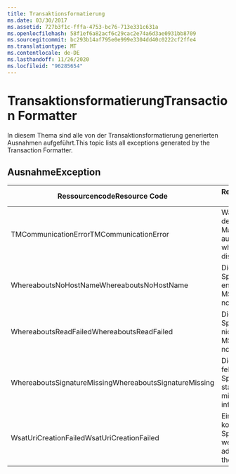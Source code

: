 ```yaml
---
title: Transaktionsformatierung
ms.date: 03/30/2017
ms.assetid: 727b3f1c-fffa-4753-bc76-713e331c631a
ms.openlocfilehash: 58f1ef6a82acf6c29cac2e74a6d3ae0931bb8709
ms.sourcegitcommit: bc293b14af795e0e999e3304dd40c0222cf2ffe4
ms.translationtype: MT
ms.contentlocale: de-DE
ms.lasthandoff: 11/26/2020
ms.locfileid: "96285654"
---
```

# <a name="transaction-formatter"></a><span data-ttu-id="d264a-102">Transaktionsformatierung</span><span class="sxs-lookup"><span data-stu-id="d264a-102">Transaction Formatter</span></span>

<span data-ttu-id="d264a-103">In diesem Thema sind alle von der Transaktionsformatierung generierten Ausnahmen aufgeführt.</span><span class="sxs-lookup"><span data-stu-id="d264a-103">This topic lists all exceptions generated by the Transaction Formatter.</span></span>  
  
## <a name="exception"></a><span data-ttu-id="d264a-104">Ausnahme</span><span class="sxs-lookup"><span data-stu-id="d264a-104">Exception</span></span>  
  
|<span data-ttu-id="d264a-105">Ressourcencode</span><span class="sxs-lookup"><span data-stu-id="d264a-105">Resource Code</span></span>|<span data-ttu-id="d264a-106">Ressourcenzeichenfolge</span><span class="sxs-lookup"><span data-stu-id="d264a-106">Resource String</span></span>|  
|-------------------|---------------------|  
|<span data-ttu-id="d264a-107">TMCommunicationError</span><span class="sxs-lookup"><span data-stu-id="d264a-107">TMCommunicationError</span></span>|<span data-ttu-id="d264a-108">Während der Kommunikation mit dem verteilten Transaktions-Manager ist ein Fehler aufgetreten.</span><span class="sxs-lookup"><span data-stu-id="d264a-108">An error occurred while communicating with the distributed transaction manager.</span></span>|  
|<span data-ttu-id="d264a-109">WhereaboutsNoHostName</span><span class="sxs-lookup"><span data-stu-id="d264a-109">WhereaboutsNoHostName</span></span>|<span data-ttu-id="d264a-110">Die MSDTC-Speicherortinformationen enthielten keinen Hostnamen.</span><span class="sxs-lookup"><span data-stu-id="d264a-110">The MSDTC location information did not contain a host name.</span></span>|  
|<span data-ttu-id="d264a-111">WhereaboutsReadFailed</span><span class="sxs-lookup"><span data-stu-id="d264a-111">WhereaboutsReadFailed</span></span>|<span data-ttu-id="d264a-112">Die MSDTC-Speicherortinformationen konnten nicht deserialisiert werden.</span><span class="sxs-lookup"><span data-stu-id="d264a-112">The MSDTC location information could not be deserialized.</span></span>|  
|<span data-ttu-id="d264a-113">WhereaboutsSignatureMissing</span><span class="sxs-lookup"><span data-stu-id="d264a-113">WhereaboutsSignatureMissing</span></span>|<span data-ttu-id="d264a-114">Die Standardspeicherortsignatur fehlte in den MSDTC-Speicherortinformationen.</span><span class="sxs-lookup"><span data-stu-id="d264a-114">The standard location signature was missing from the MSDTC location information.</span></span>|  
|<span data-ttu-id="d264a-115">WsatUriCreationFailed</span><span class="sxs-lookup"><span data-stu-id="d264a-115">WsatUriCreationFailed</span></span>|<span data-ttu-id="d264a-116">Eine Registrierungsdienstadresse konnte nicht aus den MSDTC-Speicherortinformationen erstellt werden.</span><span class="sxs-lookup"><span data-stu-id="d264a-116">A registration service address could not be created from the MSDTC location information.</span></span>|
